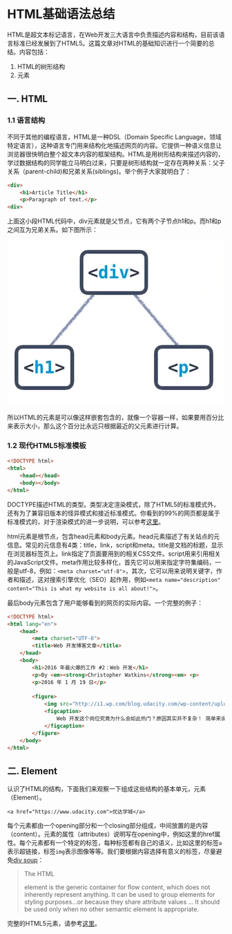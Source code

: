 # HTML基础语法总结

HTML是超文本标记语言，在Web开发三大语言中负责描述内容和结构，目前该语言标准已经发展到了HTML5。这篇文章对HTML的基础知识进行一个简要的总结。内容包括：

1. HTML的树形结构
2. 元素

## 一. HTML

### 1.1 语言结构

不同于其他的编程语言，HTML是一种DSL（Domain Specific Language，领域特定语言），这种语言专门用来结构化地描述网页的内容。它提供一种语义信息让浏览器很快明白整个超文本内容的框架结构。HTML是用树形结构来描述内容的，学过数据结构的同学能立马明白过来，只要是树形结构就一定存在两种关系：父子关系（parent-child)和兄弟关系(siblings)。举个例子大家就明白了：

```html
<div>
    <h1>Article Title</h1>
    <p>Paragraph of text.</p>
<div>
```

上面这小段HTML代码中，div元素就是父节点，它有两个子节点h1和p。而h1和p之间互为兄弟关系。如下图所示：

![](./html_tree.png)

所以HTML的元素是可以像这样嵌套包含的，就像一个容器一样，如果要用百分比来表示大小，那么这个百分比永远只根据最近的父元素进行计算。

### 1.2 现代HTML5标准模板

```html
<!DOCTYPE html>
<html>
    <head></head>
    <body></body>
</html>
```

DOCTYPE描述HTML的类型。类型决定渲染模式，除了HTML5的标准模式外，还有为了兼容旧版本的怪异模式和接近标准模式。你看到的99%的网页都是属于标准模式的，对于渲染模式的进一步说明，可以参考[这里](https://developer.mozilla.org/zh-CN/docs/Web/HTML/Quirks_Mode_and_Standards_Mode)。

html元素是根节点，包含head元素和body元素。head元素描述了有关站点的元信息。常见的元信息有4类：title，link，script和meta。title是文档的标题，显示在浏览器标签页上。link指定了页面要用到的相关CSS文件。script用来引用相关的JavaScript文件。meta作用比较多样化，首先它可以用来指定字符集编码，一般是utf-8，例如：`<meta charset="utf-8">`，其次，它可以用来说明关键字，作者和描述，这对搜索引擎优化（SEO）起作用，例如`<meta name="description" content="This is what my website is all about!">`。

最后body元素包含了用户能够看到的网页的实际内容。一个完整的例子：

```html
<!DOCTYPE html>
<html lang="en">
    <head>
        <meta charset="UTF-8">
        <title>Web 开发博客文章</title>
    </head>
    <body>
        <h1>2016 年最火爆的工作 #2：Web 开发</h1>
        <p>By <em><strong>Christopher Watkins</strong><em> <p>
        <p>2016 年 1 月 19 日</p>
    
        <figure>
            <img src="http://i1.wp.com/blog.udacity.com/wp-content/uploads/2016/01/Slack-for-iOS-Upload.jpg" alt="Web Developer">
            <figcaption>
                Web 开发这个岗位究竟为什么会如此热门？原因其实并不复杂！ 简单来说，Web 开发者所做的正是创造我们将要体验的……网站。每个浏览网络的人都希望能够有更好的网页体验，如果你认同这句话，那么你应该同样认同每个浏览网络的人都希望 Web 开发者可以做出很棒的开发工作。用人公司当然也知道这一点，因此他们热衷于招聘优秀的 Web 开发者，保证自己的网站能为用户带来最佳体验。这也就是说，众多网站和用户意味着众多招聘需求。这个岗位真的非常火热！🔥
            </figcaption>
        </figure>
    </body>
</html>
```

## 二. Element

认识了HTML的结构，下面我们来观察一下组成这些结构的基本单元，元素（Element）。

```
<a href="https://www.udacity.com">优达学城</a>
```

每个元素都由一个opening部分和一个closing部分组成，中间放置的是内容（content）。元素的属性（attributes）说明写在opening中，例如这里的href属性。每个元素都有一个特定的标签，每种标签都有自己的语义，比如这里的标签`a`表示超链接，标签`img`表示图像等等。我们要根据内容选择有意义的标签，尽量避免[div soup](https://www.pluralsight.com/blog/software-development/html5-web-components-overview)：

> The HTML <div> element is the generic container for flow content, which does not inherently represent anything. It can be used to group elements for styling purposes…or because they share attribute values ... It should be used only when no other semantic element is appropriate.

完整的HTML5元素，请参考[这里](https://developer.mozilla.org/zh-CN/docs/Web/HTML/Element)。